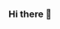 ### Hi there 👋

<!--
**AkhilaMitta/AkhilaMitta** is a ✨ _special_ ✨ repository because its `README.md` (this file) appears on your GitHub profile.

Here are some ideas to get you started:

- 🔭 I’m currently working on assignment
- 🌱 I’m currently learning Applied computer science
- 👯 I’m looking to collaborate on developer
- 🤔 I’m looking for help with programming
- 💬 Ask me about my hobbies
- 📫 How to reach me: email
- 😄 Pronouns: Akhi
- ⚡ Fun fact: I am a ghost
-->
